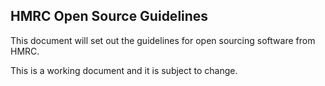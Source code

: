 ## HMRC Open Source Guidelines

This document will set out the guidelines for open sourcing software from HMRC. 

This is a working document and it is subject to change. 


